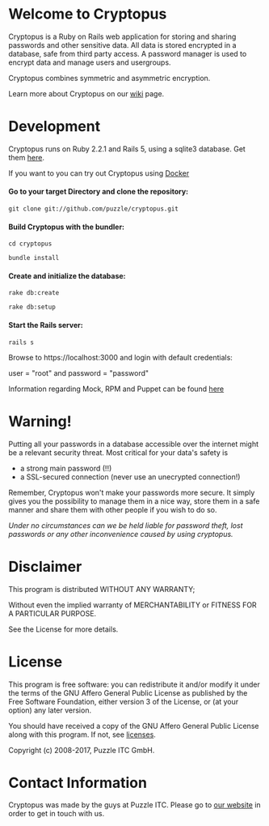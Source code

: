 Welcome to Cryptopus
====================

Cryptopus is a Ruby on Rails web application for storing and sharing
passwords and other sensitive data. 
All data is stored encrypted in a database, safe from third party access. 
A password manager is used to encrypt data and manage users and usergroups.

Cryptopus combines symmetric and asymmetric encryption.

Learn more about Cryptopus on our [wiki](https://github.com/puzzle/cryptopus/wiki) page.

Development
============

Cryptopus runs on Ruby 2.2.1 and Rails 5, using a sqlite3 database. Get them [here](https://github.com/puzzle/cryptopus/wiki/System-Requirements).

If you want to you can try out Cryptopus using [Docker](https://github.com/puzzle/cryptopus/wiki/Test-Cryptopus-with-Docker)


#### Go to your target Directory and clone the repository:

`git clone git://github.com/puzzle/cryptopus.git`



#### Build Cryptopus with the bundler:

`cd cryptopus`

`bundle install`


#### Create and initialize the database:

`rake db:create`

`rake db:setup`


#### Start the Rails server:
`rails s`


Browse to https://localhost:3000
and login with default credentials:

user = "root" and password = "password"


Information regarding Mock, RPM and Puppet can be found [here](https://github.com/puzzle/cryptopus/wiki/Mock-and-RPM-and-Puppet)

Warning!
========

Putting all your passwords in a database accessible over the internet 
might be a relevant security threat. Most critical for your data's safety is

- a strong main password (!!)
- a SSL-secured connection (never use an unecrypted connection!)

Remember, Cryptopus won't make your passwords more secure.
It simply gives you the possibility to manage them in a nice way,
store them in a safe manner and share them with other people if you wish to do so.

*Under no circumstances can we be held liable for password theft,
lost passwords or any other inconvenience caused by using cryptopus.*

Disclaimer
==========

This program is distributed WITHOUT ANY WARRANTY;

Without even the implied warranty of MERCHANTABILITY
or FITNESS FOR A PARTICULAR PURPOSE. 

See the License for more details.

License
=======

This program is free software: you can redistribute it and/or modify it
under the terms of the GNU Affero General Public License as published by
the Free Software Foundation, either version 3 of the License, or (at
your option) any later version.


You should have received a copy of the GNU Affero General Public License
along with this program. If not, see
[licenses](http://www.gnu.org/licenses/).

Copyright (c) 2008-2017, Puzzle ITC GmbH.

Contact Information
===================

Cryptopus was made by the guys at Puzzle ITC. Please go to
[our website](http://www.puzzle.ch/) in order to get in touch
with us.
